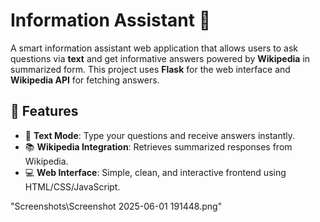 # Information Assistant 💬
A smart information assistant web application that allows users to ask questions via **text** and get informative answers powered by **Wikipedia** in summarized form. This project uses **Flask** for the web interface  and **Wikipedia API** for fetching answers.

## 🔧 Features
- 🧾 **Text Mode**: Type your questions and receive answers instantly.
- 📚 **Wikipedia Integration**: Retrieves summarized responses from Wikipedia.
- 💻 **Web Interface**: Simple, clean, and interactive frontend using HTML/CSS/JavaScript.

"Screenshots\Screenshot 2025-06-01 191448.png"
